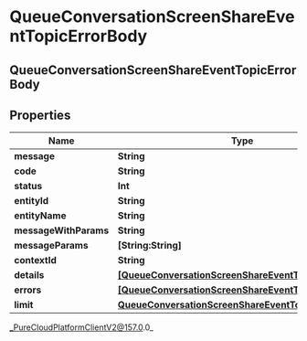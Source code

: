 # QueueConversationScreenShareEventTopicErrorBody

## QueueConversationScreenShareEventTopicErrorBody

## Properties

|Name | Type | Description | Notes|
|------------ | ------------- | ------------- | -------------|
| **message** | **String** |  | [optional] |
| **code** | **String** |  | [optional] |
| **status** | **Int** |  | [optional] |
| **entityId** | **String** |  | [optional] |
| **entityName** | **String** |  | [optional] |
| **messageWithParams** | **String** |  | [optional] |
| **messageParams** | **[String:String]** |  | [optional] |
| **contextId** | **String** |  | [optional] |
| **details** | [**[QueueConversationScreenShareEventTopicDetail]**](QueueConversationScreenShareEventTopicDetail) |  | [optional] |
| **errors** | [**[QueueConversationScreenShareEventTopicErrorBody]**](QueueConversationScreenShareEventTopicErrorBody) |  | [optional] |
| **limit** | [**QueueConversationScreenShareEventTopicLimit**](QueueConversationScreenShareEventTopicLimit) |  | [optional] |



_PureCloudPlatformClientV2@157.0.0_
